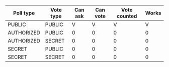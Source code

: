 | Poll type | Vote type | Can ask | Can vote | Vote counted | Works |
| --- | --- | --- | --- | --- | --- | 
| PUBLIC | PUBLIC | V | V | V | V |
| AUTHORIZED | PUBLIC | 0 | 0 | 0 | 0 |
| AUTHORIZED | SECRET | 0 | 0 | 0 | 0 |
| SECRET | PUBLIC | 0 | 0 | 0 | 0 |
| SECRET | SECRET | 0 | 0 | 0 | 0 |